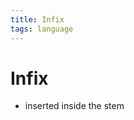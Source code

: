 ```yaml
---
title: Infix
tags: language
---
```


# Infix
- inserted inside the stem












































































